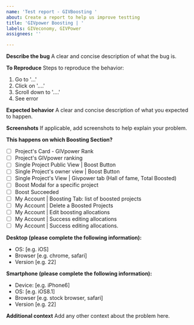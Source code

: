 ```yaml
---
name: 'Test report - GIVBoosting '
about: Create a report to help us improve testting
title: 'GIVpower Boosting | '
labels: GIVeconomy, GIVPower
assignees: ''

---
```


**Describe the bug**
A clear and concise description of what the bug is.

**To Reproduce**
Steps to reproduce the behavior:
1. Go to '...'
2. Click on '....'
3. Scroll down to '....'
4. See error

**Expected behavior**
A clear and concise description of what you expected to happen.

**Screenshots**
If applicable, add screenshots to help explain your problem.

**This happens on which Boosting Section?**
- [ ] Project's Card - GIVpower Rank
- [ ] Project's GIVpower ranking
- [ ] Single Project Public View | Boost Button
- [ ]  Single Project's owner view | Boost Button
- [ ]  Single Project's View | Givpower tab (Hall of fame, Total Boosted) 
- [ ] Boost Modal for a specific project
- [ ] Boost Succeeded
- [ ] My Account | Boosting Tab: list of boosted projects
- [ ] My Account | Delete a Boosted Projects
- [ ] My Account | Edit boosting allocations
- [ ] My Account | Success editing allocations
- [ ] My Account | Success editing allocations. 

**Desktop (please complete the following information):**
 - OS: [e.g. iOS]
 - Browser [e.g. chrome, safari]
 - Version [e.g. 22]

**Smartphone (please complete the following information):**
 - Device: [e.g. iPhone6]
 - OS: [e.g. iOS8.1]
 - Browser [e.g. stock browser, safari]
 - Version [e.g. 22]

**Additional context**
Add any other context about the problem here.

